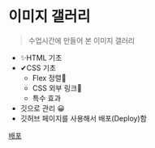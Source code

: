 # 이미지 갤러리

> 수업시간에 만들어 본 이미지 갤러리

- ✨HTML 기초
- ✔CSS 기초
  - Flex 정렬🚀
  - CSS 외부 링크🛴
  - 특수 효과
- 깃으로 관리 😀
- 깃허브 페이지를 사용해서 배포(Deploy)함

[배포](https://js92017.github.io/imageGallery/)
